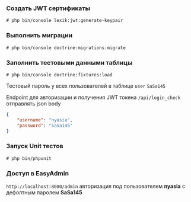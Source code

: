 ### Создать JWT сертификаты
```shell
# php bin/console lexik:jwt:generate-keypair
```
### Выполнить миграции
```shell
# php bin/console doctrine:migrations:migrate
```
### Заполнить тестовыми данными таблицы
```shell
# php bin/console doctrine:fixtures:load
```
Тестовый пароль у всех пользователей в таблице `user` `SaSa145`

Endpoint для авторизации и получения JWT токена `/api/login_check`
отправлять json body
```json
{
    "username": "nyasia",
    "password": "SaSa145"
}
```
### Запуск Unit тестов
```shell
# php bin/phpunit
```
### Доступ в EasyAdmin
`http://localhost:8000/admin` авторизация под пользователем **nyasia** c дефолтным паролем **SaSa145**
